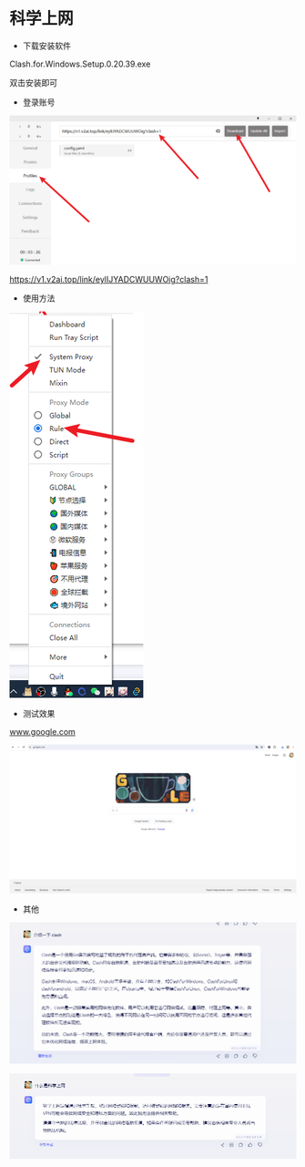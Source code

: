 # 科学上网

- 下载安装软件

Clash.for.Windows.Setup.0.20.39.exe

双击安装即可

- 登录账号

![image-20240311092651606](./2_科学上网.assets/image-20240311092651606.png)

https://v1.v2ai.top/link/eylIJYADCWUUWOig?clash=1

- 使用方法

![image-20240311092813437](./2_科学上网.assets/image-20240311092813437.png)

- 测试效果

www.google.com

![image-20240311093102294](./2_科学上网.assets/image-20240311093102294.png)

- 其他

![image-20240311092920411](./2_科学上网.assets/image-20240311092920411.png)

![image-20240311093239074](./2_科学上网.assets/image-20240311093239074.png)

